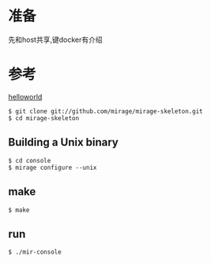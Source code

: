 # 准备

先和host共享,键docker有介绍

# 参考

[helloworld](https://mirage.io/wiki/hello-world)

```
$ git clone git://github.com/mirage/mirage-skeleton.git
$ cd mirage-skeleton
```

## Building a Unix binary

```
$ cd console
$ mirage configure --unix
```

## make

```
$ make
```

## run

```
$ ./mir-console
```